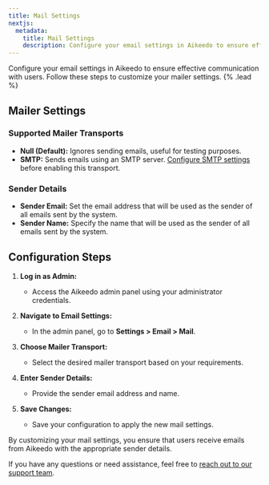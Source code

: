 ```yaml
---
title: Mail Settings
nextjs:
  metadata:
    title: Mail Settings
    description: Configure your email settings in Aikeedo to ensure effective communication with users. Follow these steps to customize your mailer settings.
---
```


Configure your email settings in Aikeedo to ensure effective communication with users. Follow these steps to customize your mailer settings. {% .lead %}

## Mailer Settings

### Supported Mailer Transports

- **Null (Default):** Ignores sending emails, useful for testing purposes.
- **SMTP:** Sends emails using an SMTP server. [Configure SMTP settings](/email/smtp) before enabling this transport.

### Sender Details

- **Sender Email:** Set the email address that will be used as the sender of all emails sent by the system.
- **Sender Name:** Specify the name that will be used as the sender of all emails sent by the system.

## Configuration Steps

1. **Log in as Admin:**

   - Access the Aikeedo admin panel using your administrator credentials.

2. **Navigate to Email Settings:**

   - In the admin panel, go to **Settings > Email > Mail**.

3. **Choose Mailer Transport:**

   - Select the desired mailer transport based on your requirements.

4. **Enter Sender Details:**

   - Provide the sender email address and name.

5. **Save Changes:**
   - Save your configuration to apply the new mail settings.

By customizing your mail settings, you ensure that users receive emails from Aikeedo with the appropriate sender details.

If you have any questions or need assistance, feel free to [reach out to our support team](mailto:support@aikeedo.com).
